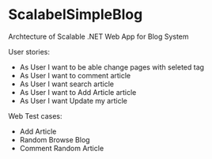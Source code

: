 # ScalabelSimpleBlog
Archtecture of Scalable .NET Web App for Blog System


User stories:

* As User I want to be able change pages with seleted tag 
* As User I want to comment article 
* As User I want search article 
* As User I want to Add Article article
* As User I want Update my article 

Web Test cases: 
* Add Article 
* Random Browse Blog 
* Comment Random Article 
